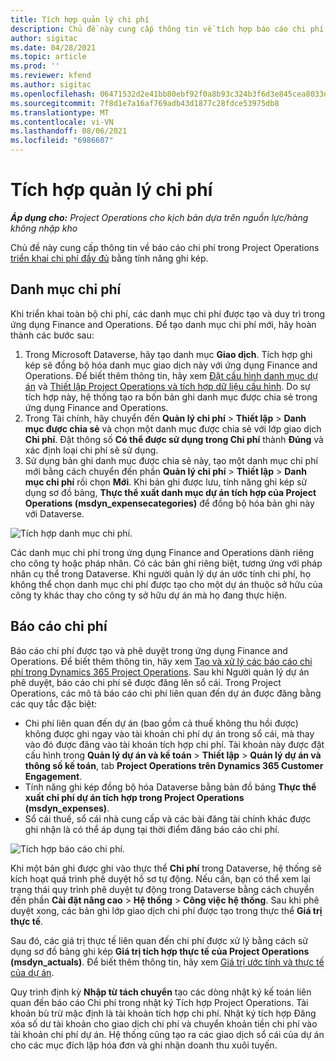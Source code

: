 ```yaml
---
title: Tích hợp quản lý chi phí
description: Chủ đề này cung cấp thông tin về tích hợp báo cáo chi phí trong Project Operations bằng tính năng ghi kép.
author: sigitac
ms.date: 04/28/2021
ms.topic: article
ms.prod: ''
ms.reviewer: kfend
ms.author: sigitac
ms.openlocfilehash: 06471532d2e41bb80ebf92f0a8b93c324b3f6d3e845cea8033d85d291ea237eb
ms.sourcegitcommit: 7f8d1e7a16af769adb43d1877c28fdce53975db8
ms.translationtype: MT
ms.contentlocale: vi-VN
ms.lasthandoff: 08/06/2021
ms.locfileid: "6986607"
---
```

# <a name="expense-management-integration"></a>Tích hợp quản lý chi phí

_**Áp dụng cho:** Project Operations cho kịch bản dựa trên nguồn lực/hàng không nhập kho_

Chủ đề này cung cấp thông tin về báo cáo chi phí trong Project Operations [triển khai chi phí đầy đủ](../expense/expense-overview.md) bằng tính năng ghi kép.

## <a name="expense-categories"></a>Danh mục chi phí

Khi triển khai toàn bộ chi phí, các danh mục chi phí được tạo và duy trì trong ứng dụng Finance and Operations. Để tạo danh mục chi phí mới, hãy hoàn thành các bước sau:

1. Trong Microsoft Dataverse, hãy tạo danh mục **Giao dịch**. Tích hợp ghi kép sẽ đồng bộ hóa danh mục giao dịch này với ứng dụng Finance and Operations. Để biết thêm thông tin, hãy xem [Đặt cấu hình danh mục dự án](/dynamics365/project-operations/project-accounting/configure-project-categories) và [Thiết lập Project Operations và tích hợp dữ liệu cấu hình](resource-dual-write-setup-integration.md). Do sự tích hợp này, hệ thống tạo ra bốn bản ghi danh mục được chia sẻ trong ứng dụng Finance and Operations.
2. Trong Tài chính, hãy chuyển đến **Quản lý chi phí** > **Thiết lập** > **Danh mục được chia sẻ** và chọn một danh mục được chia sẻ với lớp giao dịch **Chi phí**. Đặt thông số **Có thể được sử dụng trong Chi phí** thành **Đúng** và xác định loại chi phí sẽ sử dụng.
3. Sử dụng bản ghi danh mục được chia sẻ này, tạo một danh mục chi phí mới bằng cách chuyển đến phần **Quản lý chi phí** > **Thiết lập** > **Danh mục chi phí** rồi chọn **Mới**. Khi bản ghi được lưu, tính năng ghi kép sử dụng sơ đồ bảng, **Thực thể xuất danh mục dự án tích hợp của Project Operations (msdyn\_expensecategories)** để đồng bộ hóa bản ghi này với Dataverse.

  ![Tích hợp danh mục chi phí.](./media/DW6ExpenseCategories.png)

Các danh mục chi phí trong ứng dụng Finance and Operations dành riêng cho công ty hoặc pháp nhân. Có các bản ghi riêng biệt, tương ứng với pháp nhân cụ thể trong Dataverse. Khi người quản lý dự án ước tính chi phí, họ không thể chọn danh mục chi phí được tạo cho một dự án thuộc sở hữu của công ty khác thay cho công ty sở hữu dự án mà họ đang thực hiện. 

## <a name="expense-reports"></a>Báo cáo chi phí

Báo cáo chi phí được tạo và phê duyệt trong ứng dụng Finance and Operations. Để biết thêm thông tin, hãy xem [Tạo và xử lý các báo cáo chi phí trong Dynamics 365 Project Operations](/learn/modules/create-process-expense-reports/). Sau khi Người quản lý dự án phê duyệt, báo cáo chi phí sẽ được đăng lên sổ cái. Trong Project Operations, các mô tả báo cáo chi phí liên quan đến dự án được đăng bằng các quy tắc đặc biệt:

  - Chi phí liên quan đến dự án (bao gồm cả thuế không thu hồi được) không được ghi ngay vào tài khoản chi phí dự án trong sổ cái, mà thay vào đó được đăng vào tài khoản tích hợp chi phí. Tài khoản này được đặt cấu hình trong **Quản lý dự án và kế toán** > **Thiết lập** > **Quản lý dự án và thông số kế toán**, tab **Project Operations trên Dynamics 365 Customer Engagement**.
  - Tính năng ghi kép đồng bộ hóa Dataverse bằng bản đồ bảng **Thực thể xuất chi phí dự án tích hợp trong Project Operations (msdyn\_expenses)**.
  - Sổ cái thuế, sổ cái nhà cung cấp và các bài đăng tài chính khác được ghi nhận là có thể áp dụng tại thời điểm đăng báo cáo chi phí.

  ![Tích hợp báo cáo chi phí.](./media/DW6ExpenseReports.png)

Khi một bản ghi được ghi vào thực thể **Chi phí** trong Dataverse, hệ thống sẽ kích hoạt quá trình phê duyệt hồ sơ tự động. Nếu cần, bạn có thể xem lại trạng thái quy trình phê duyệt tự động trong Dataverse bằng cách chuyển đến phần **Cài đặt nâng cao** > **Hệ thống** > **Công việc hệ thống**. Sau khi phê duyệt xong, các bản ghi lớp giao dịch chi phí được tạo trong thực thể **Giá trị thực tế**.

Sau đó, các giá trị thực tế liên quan đến chi phí được xử lý bằng cách sử dụng sơ đồ bảng ghi kép **Giá trị tích hợp thực tế của Project Operations (msdyn\_actuals)**. Để biết thêm thông tin, hãy xem [Giá trị ước tính và thực tế của dự án](resource-dual-write-estimates-actuals.md).

Quy trình định kỳ **Nhập từ tách chuyển** tạo các dòng nhật ký kế toán liên quan đến báo cáo Chi phí trong nhật ký Tích hợp Project Operations. Tài khoản bù trừ mặc định là tài khoản tích hợp chi phí. Nhật ký tích hợp Đăng xóa số dư tài khoản cho giao dịch chi phí và chuyển khoản tiền chi phí vào tài khoản chi phí dự án. Hệ thống cũng tạo ra các giao dịch sổ cái của dự án cho các mục đích lập hóa đơn và ghi nhận doanh thu xuôi tuyến.
